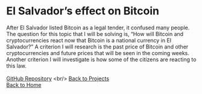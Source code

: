 # El Salvador’s effect on Bitcoin

After El Salvador listed Bitcoin as a legal tender, it confused many people. The question for this topic that I will be solving is, “How will Bitcoin and cryptocurrencies react now that Bitcoin is a national currency in El Salvador?” A criterion I will research is the past price of Bitcoin and other cryptocurrencies and future prices that will be seen in the coming weeks. Another criterion I will investigate is how some of the citizens are reacting to this law.
<br/>
<br/>
[GitHub Repository]([https://jahed323.github.io/projects](https://github.com/jahed323/jahed323.github.io/tree/main/El%20Salvador’s%20effect%20on%20Bitcoin))
<br/>
[Back to Projects](https://jahed323.github.io/projects)
<br/>
[Back to Home](https://jahed323.github.io/)
